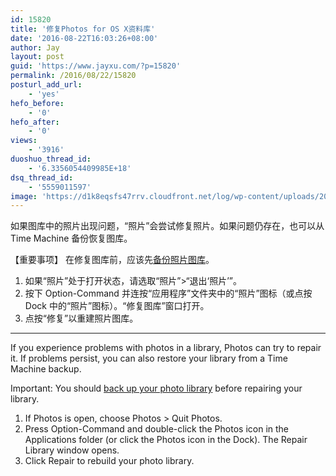 ```yaml
---
id: 15820
title: '修复Photos for OS X资料库'
date: '2016-08-22T16:03:26+08:00'
author: Jay
layout: post
guid: 'https://www.jayxu.com/?p=15820'
permalink: /2016/08/22/15820
posturl_add_url:
    - 'yes'
hefo_before:
    - '0'
hefo_after:
    - '0'
views:
    - '3916'
duoshuo_thread_id:
    - '6.3356054409985E+18'
dsq_thread_id:
    - '5559011597'
image: 'https://d1k8eqsfs47rrv.cloudfront.net/log/wp-content/uploads/2016/08/photos_icon_large_2x.png'
---
```


如果图库中的照片出现问题，“照片”会尝试修复照片。如果问题仍存在，也可以从 Time Machine 备份恢复图库。

【重要事项】 在修复图库前，应该先<a href="https://support.apple.com/kb/index?page=link&amp;apdid=pht6d60d10f&amp;viewlocale=zh_CN&amp;bookId=Photos%20HelpPP999111222">备份照片图库</a>。
<div id="articlecontent">
<div id="pht6be18f93">
<ol>
 	<li>如果“照片”处于打开状态，请选取“照片”&gt;“退出‘照片’”。</li>
 	<li>按下 Option-Command 并连按“应用程序”文件夹中的“照片”图标（或点按 Dock 中的“照片”图标）。“修复图库”窗口打开。</li>
 	<li>点按“修复”以重建照片图库。</li>
</ol>

<hr />

<div>

If you experience problems with photos in a library, Photos can try to repair it. If problems persist, you can also restore your library from a Time Machine backup.

Important: You should <a href="https://support.apple.com/kb/index?page=link&amp;apdid=pht6d60d10f&amp;viewlocale=en_US&amp;bookId=Photos%20HelpPP999111222">back up your photo library</a> before repairing your library.

</div>
<div>
<ol>
 	<li>If Photos is open, choose Photos &gt; Quit Photos.</li>
 	<li>Press Option-Command and double-click the Photos icon in the Applications folder (or click the Photos icon in the Dock). The Repair Library window opens.</li>
 	<li>Click Repair to rebuild your photo library.</li>
</ol>
</div>
</div>
</div>